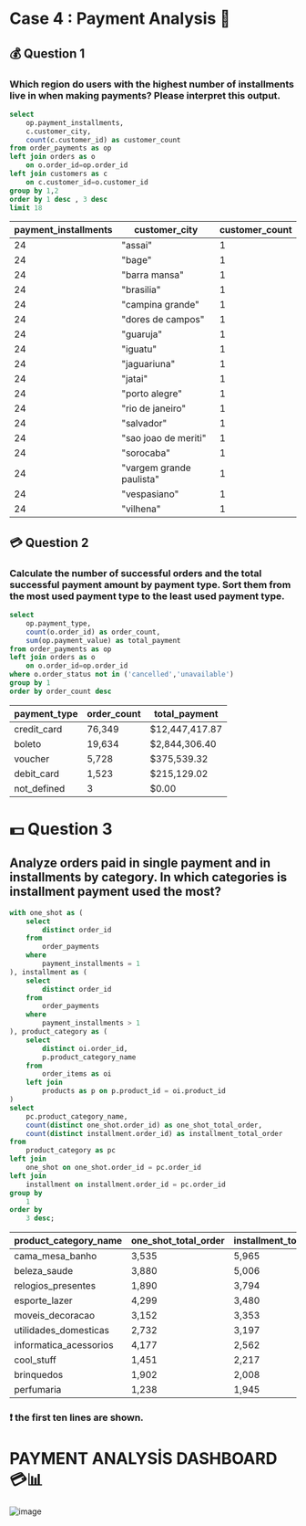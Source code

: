 # Case 4 : Payment Analysis 💸
## 💰 Question 1
### Which region do users with the highest number of installments live in when making payments? Please interpret this output.
````sql
select 
	op.payment_installments,
	c.customer_city,
	count(c.customer_id) as customer_count
from order_payments as op
left join orders as o 
	on o.order_id=op.order_id
left join customers as c 
	on c.customer_id=o.customer_id 
group by 1,2
order by 1 desc , 3 desc
limit 18
````
| payment_installments | customer_city           | customer_count |
|----------------------|-------------------------|----------------|
| 24                   | "assai"                 | 1              |
| 24                   | "bage"                  | 1              |
| 24                   | "barra mansa"           | 1              |
| 24                   | "brasilia"              | 1              |
| 24                   | "campina grande"        | 1              |
| 24                   | "dores de campos"       | 1              |
| 24                   | "guaruja"               | 1              |
| 24                   | "iguatu"                | 1              |
| 24                   | "jaguariuna"            | 1              |
| 24                   | "jatai"                 | 1              |
| 24                   | "porto alegre"          | 1              |
| 24                   | "rio de janeiro"        | 1              |
| 24                   | "salvador"              | 1              |
| 24                   | "sao joao de meriti"    | 1              |
| 24                   | "sorocaba"              | 1              |
| 24                   | "vargem grande paulista"| 1              |
| 24                   | "vespasiano"            | 1              |
| 24                   | "vilhena"               | 1              |

## 💳 Question 2 
### Calculate the number of successful orders and the total successful payment amount by payment type. Sort them from the most used payment type to the least used payment type.
````sql
select 
	op.payment_type,
	count(o.order_id) as order_count,
	sum(op.payment_value) as total_payment
from order_payments as op
left join orders as o 
	on o.order_id=op.order_id
where o.order_status not in ('cancelled','unavailable') 
group by 1
order by order_count desc
````
| payment_type  | order_count | total_payment  |
| ------------- | ----------- | --------------- |
| credit_card   | 76,349      | $12,447,417.87 |
| boleto        | 19,634      | $2,844,306.40  |
| voucher       | 5,728       | $375,539.32    |
| debit_card    | 1,523       | $215,129.02    |
| not_defined   | 3           | $0.00          |

# 💵 Question 3
## Analyze orders paid in single payment and in installments by category. In which categories is installment payment used the most?
````sql
with one_shot as (
    select
        distinct order_id
    from
        order_payments
    where
        payment_installments = 1
), installment as (
    select
        distinct order_id
    from
        order_payments
    where
        payment_installments > 1
), product_category as (
    select
        distinct oi.order_id,
        p.product_category_name
    from
        order_items as oi
    left join
        products as p on p.product_id = oi.product_id
)
select
    pc.product_category_name,
    count(distinct one_shot.order_id) as one_shot_total_order,
    count(distinct installment.order_id) as installment_total_order
from
    product_category as pc
left join
    one_shot on one_shot.order_id = pc.order_id
left join
    installment on installment.order_id = pc.order_id
group by
    1
order by
    3 desc;
````
| product_category_name   | one_shot_total_order | installment_total_order |
|------------------------|----------------------|-------------------------|
| cama_mesa_banho         | 3,535                | 5,965                   |
| beleza_saude            | 3,880                | 5,006                   |
| relogios_presentes      | 1,890                | 3,794                   |
| esporte_lazer           | 4,299                | 3,480                   |
| moveis_decoracao        | 3,152                | 3,353                   |
| utilidades_domesticas   | 2,732                | 3,197                   |
| informatica_acessorios  | 4,177                | 2,562                   |
| cool_stuff             | 1,451                | 2,217                   |
| brinquedos              | 1,902                | 2,008                   |
| perfumaria              | 1,238                | 1,945                   |

### ❗ the first ten lines are shown.
# PAYMENT ANALYSİS DASHBOARD 💳📊
![image](https://github.com/muratukel/SQLProject-OlistE-CommerceDataset-/assets/136103635/090f5510-89ac-4171-92d4-1765c0bb716c)
